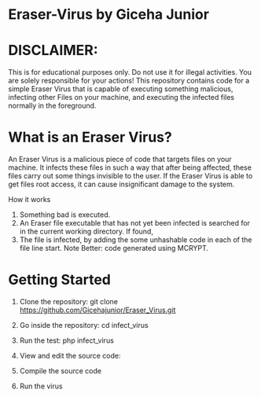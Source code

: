 # Eraser-Virus by Giceha Junior
# DISCLAIMER: 
This is for educational purposes only. Do not use it for illegal activities. You are solely responsible for your actions!
This repository contains code for a simple Eraser Virus that is capable of executing something malicious, infecting other Files on your machine, and executing the infected files normally in the foreground.

# What is an Eraser Virus?
An Eraser Virus is a malicious piece of code that targets files on your machine. It infects these files in such a way that after being affected, these files carry out some things invisible to the user. If the Eraser Virus is able to get files root access, it can cause insignificant damage to the system.

How it works
1. Something bad is executed.
2. An Eraser file executable that has not yet been infected is searched for in the current working directory. If found, 
3. The file is infected, by adding the some unhashable code in each of the file line start. Note Better: code generated using MCRYPT.

# Getting Started
1. Clone the repository: git clone https://github.com/Gicehajunior/Eraser_Virus.git

2. Go inside the repository: cd infect_virus

3. Run the test: php infect_virus

4. View and edit the source code:

5. Compile the source code

6. Run the virus
